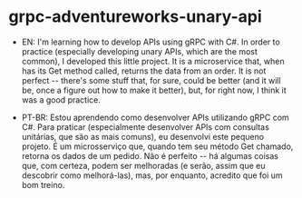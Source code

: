 # grpc-adventureworks-unary-api

- EN: I'm learning how to develop APIs using gRPC with C#. In order to practice (especially developing unary APIs, which are the most common), I developed this little project. It is a microservice that, when has its Get method called, returns the data from an order. It is not perfect -- there's some stuff that, for sure, could be better (and it will be, once a figure out how to make it better), but, for right now, I think it was a good practice.

- PT-BR: Estou aprendendo como desenvolver APIs utilizando gRPC com C#. Para praticar (especialmente desenvolver APIs com consultas unitárias, que são as mais comuns), eu desenvolvi este pequeno projeto. É um microsserviço que, quando tem seu método Get chamado, retorna os dados de um pedido. Não é perfeito -- há algumas coisas que, com certeza, podem ser melhoradas (e serão, assim que eu descobrir como melhorá-las), mas, por enquanto, acredito que foi um bom treino.